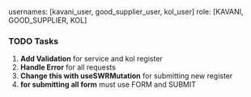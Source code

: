 usernames: [kavani_user, good_supplier_user, kol_user]
role: [KAVANI, GOOD_SUPPLIER, KOL]

### TODO Tasks

1. **Add Validation** for service and kol register
2. **Handle Error** for all requests
4. **Change this with useSWRMutation** for submitting new register
5. **for submitting all form**  must use FORM and SUBMIT